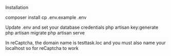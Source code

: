 Installation

composer install
cp .env.example .env

Update .env and set your database credentials
php artisan key:generate
php artisan migrate
php artisan serve

In reCaptcha, the domain name is testtask.loc and you must also name your localhost so for reCaptcha to work
